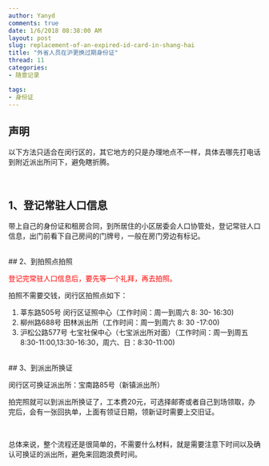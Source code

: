 ```yaml
---
author: Yanyd
comments: true
date: 1/6/2018 08:38:00 AM 
layout: post
slug: replacement-of-an-expired-id-card-in-shang-hai
title: "外省人员在沪更换过期身份证"
thread: 11
categories: 
- 随意记录

tags:
- 身份证
---
```


## 声明

以下方法只适合在闵行区的，其它地方的只是办理地点不一样，具体去哪先打电话到附近派出所问下，避免瞎折腾。
	
<br/>

## 1、登记常驻人口信息

带上自己的身份证和租房合同，到所居住的小区居委会人口协管处，登记常驻人口信息，出门前看下自己房间的门牌号，一般在房门旁边有标记。 
	
<br/>
## 2、到拍照点拍照

<font color="red">登记完常驻人口信息后，要先等一个礼拜，再去拍照。</font>

拍照不需要交钱，闵行区拍照点如下：

1. 莘东路505号 闵行区证照中心（工作时间：周一到周六 8: 30- 16:30)
2. 柳州路688号 田林派出所（工作时间：周一到周六 8: 30 -17:00)
3. 沪松公路577号 七宝社保中心（七宝派出所对面）（工作时间：周一到周五 8:30-11:00,13:30-16:30，周六、日：8:30-11:00)
	
<br/>
## 3、到派出所换证

闵行区可换证派出所：宝南路85号（新镇派出所）

拍完照就可以到派出所换证了，工本费20元，可选择邮寄或者自己到场领取，办完后，会有一张回执单，上面有领证日期，领新证时需要上交旧证。

	
<br/>

总体来说，整个流程还是很简单的，不需要什么材料，就是需要注意下时间以及确认可换证的派出所，避免来回跑浪费时间。